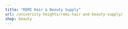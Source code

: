 ```yaml
---
title: "REMI Hair & Beauty Supply"
url: /university-heights/remi-hair-and-beauty-supply/
shop: beauty
---
```

